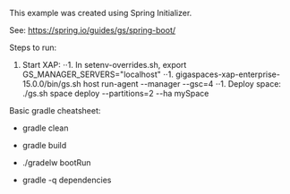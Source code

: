
This example was created using Spring Initializer.

See:
https://spring.io/guides/gs/spring-boot/

Steps to run:
1. Start XAP:
⋅⋅1. In setenv-overrides.sh, export GS_MANAGER_SERVERS="localhost"
⋅⋅1. gigaspaces-xap-enterprise-15.0.0/bin/gs.sh host run-agent --manager --gsc=4
⋅⋅1. Deploy space: ./gs.sh space deploy --partitions=2 --ha mySpace
 

Basic gradle cheatsheet:
 * gradle clean
 * gradle build
 * ./gradelw bootRun

 * gradle -q dependencies
